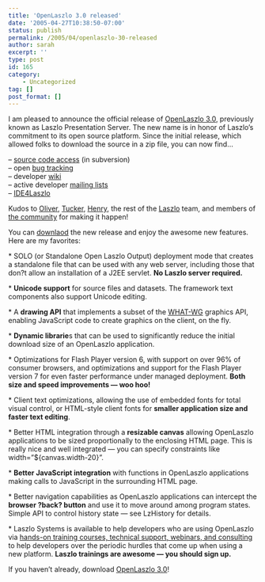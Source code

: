 ```yaml
---
title: 'OpenLaszlo 3.0 released'
date: '2005-04-27T10:38:50-07:00'
status: publish
permalink: /2005/04/openlaszlo-30-released
author: sarah
excerpt: ''
type: post
id: 165
category:
    - Uncategorized
tag: []
post_format: []
---
```

I am pleased to announce the official release of [OpenLaszlo 3.0](http://www.openlaszlo.org), previously known as Laszlo Presentation Server. The new name is in honor of Laszlo’s commitment to its open source platform. Since the initial release, which allowed folks to download the source in a zip file, you can now find…

– [source code access](http://openlaszlo.org/wiki/Source_Access) (in subversion)  
– open [bug tracking](http://www.openlaszlo.org/jira)  
– developer [wiki](http://openlaszlo.org/wiki/Main_Page)  
– active developer [mailing lists](http://openlaszlo.org/development/lists/)  
– [IDE4Laszlo](http://alphaworks.ibm.com/tech/ide4laszlo/)

Kudos to [Oliver](http://osteele.com/), [Tucker](http://pt.withy.org/ptalk/), [Henry](http://people.csail.mit.edu/people/hqm/), the rest of the [Laszlo](http://www.laszlosystems.com/) team, and members of [the community](http://www.openlaszlo.org/development/contributors/) for making it happen!

You can [downlaod](http://www.openlaszlo.org/download) the new release and enjoy the awesome new features. Here are my favorites:

\* SOLO (or Standalone Open Laszlo Output) deployment mode that creates a standalone file that can be used with any web server, including those that don?t allow an installation of a J2EE servlet. **No Laszlo server required.**

\* **Unicode support** for source files and datasets. The framework text components also support Unicode editing.

\* A **drawing API** that implements a subset of the [WHAT-WG](http://www.whatwg.org/specs/web-apps/current-work/#graphics) graphics API, enabling JavaScript code to create graphics on the client, on the fly.

\* **Dynamic librarie**s that can be used to significantly reduce the initial download size of an OpenLaszlo application.

\* Optimizations for Flash Player version 6, with support on over 96% of consumer browsers, and optimizations and support for the Flash Player version 7 for even faster performance under managed deployment. **Both size and speed improvements — woo hoo!**

\* Client text optimizations, allowing the use of embedded fonts for total visual control, or HTML-style client fonts for **smaller application size and faster text editing**.

\* Better HTML integration through a **resizable canvas** allowing OpenLaszlo applications to be sized proportionally to the enclosing HTML page. This is really nice and well integrated — you can specify constraints like width=”${canvas.width-20}”.

\* **Better JavaScript integration** with functions in OpenLaszlo applications making calls to JavaScript in the surrounding HTML page.

\* Better navigation capabilities as OpenLaszlo applications can intercept the **browser ?back? button** and use it to move around among program states. Simple API to control history state — see LzHistory for details.

\* Laszlo Systems is available to help developers who are using OpenLaszlo via [hands-on training courses, technical support, webinars, and consulting](http://www.laszlosystems.com/services) to help developers over the periodic hurdles that come up when using a new platform. **Laszlo trainings are awesome — you should sign up.**

If you haven’t already, download [OpenLaszlo 3.0](http://www.openlaszlo.org/download)!